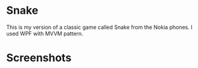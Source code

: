 # Snake
This is my version of a classic game called Snake from the Nokia phones. I used WPF with MVVM pattern. 

# Screenshots
